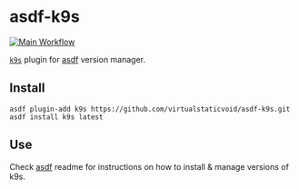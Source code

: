 # asdf-k9s

[![Main Workflow](https://github.com/virtualstaticvoid/asdf-k9s/actions/workflows/workflow.yml/badge.svg)](https://github.com/virtualstaticvoid/asdf-k9s/actions/workflows/workflow.yml)

[`k9s`][util] plugin for [asdf](https://github.com/asdf-vm/asdf) version manager.

## Install

```
asdf plugin-add k9s https://github.com/virtualstaticvoid/asdf-k9s.git
asdf install k9s latest
```

## Use

Check [asdf](https://github.com/asdf-vm/asdf) readme for instructions on how to install & manage versions of k9s.

[util]: https://github.com/derailed/k9s
